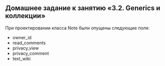 ## Домашнее задание к занятию «3.2. Generics и коллекции»

При проектировании класса Note были опущены следующие поля:

* owner_id
* read_comments
* privacy_view
* privacy_comment
* text_wiki